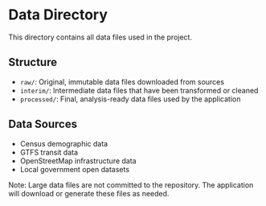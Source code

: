 # Data Directory

This directory contains all data files used in the project.

## Structure

- `raw/`: Original, immutable data files downloaded from sources
- `interim/`: Intermediate data files that have been transformed or cleaned
- `processed/`: Final, analysis-ready data files used by the application

## Data Sources

- Census demographic data
- GTFS transit data
- OpenStreetMap infrastructure data
- Local government open datasets

Note: Large data files are not committed to the repository. The application will download or generate these files as needed.